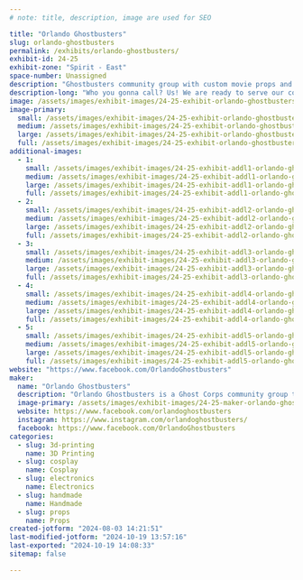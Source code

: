 ```yaml
---
# note: title, description, image are used for SEO

title: "Orlando Ghostbusters"
slug: orlando-ghostbusters
permalink: /exhibits/orlando-ghostbusters/
exhibit-id: 24-25
exhibit-zone: "Spirit - East"
space-number: Unassigned
description: "Ghostbusters community group with custom movie props and fun photo ops. We are ready to believe you!"
description-long: "Who you gonna call? Us! We are ready to serve our community for all your supernatural elimination needs, and we are ready to show off our favorite tools of the trade. Come see proton packs, remote-controlled trap vehicles, possessed artifacts, and more! "
image: /assets/images/exhibit-images/24-25-exhibit-orlando-ghostbusters-withmakenna-large.jpg
image-primary: 
  small: /assets/images/exhibit-images/24-25-exhibit-orlando-ghostbusters-withmakenna-small.jpg
  medium: /assets/images/exhibit-images/24-25-exhibit-orlando-ghostbusters-withmakenna-medium.jpg
  large: /assets/images/exhibit-images/24-25-exhibit-orlando-ghostbusters-withmakenna-large.jpg
  full: /assets/images/exhibit-images/24-25-exhibit-orlando-ghostbusters-withmakenna-full.jpg
additional-images: 
  - 1:
    small: /assets/images/exhibit-images/24-25-exhibit-addl1-orlando-ghostbusters-booth-small.jpg
    medium: /assets/images/exhibit-images/24-25-exhibit-addl1-orlando-ghostbusters-booth-medium.jpg
    large: /assets/images/exhibit-images/24-25-exhibit-addl1-orlando-ghostbusters-booth-large.jpg
    full: /assets/images/exhibit-images/24-25-exhibit-addl1-orlando-ghostbusters-booth-full.jpg
  - 2:
    small: /assets/images/exhibit-images/24-25-exhibit-addl2-orlando-ghostbusters-rtvs-small.jpg
    medium: /assets/images/exhibit-images/24-25-exhibit-addl2-orlando-ghostbusters-rtvs-medium.jpg
    large: /assets/images/exhibit-images/24-25-exhibit-addl2-orlando-ghostbusters-rtvs-large.jpg
    full: /assets/images/exhibit-images/24-25-exhibit-addl2-orlando-ghostbusters-rtvs-full.jpg
  - 3:
    small: /assets/images/exhibit-images/24-25-exhibit-addl3-orlando-ghostbusters-table-small.jpg
    medium: /assets/images/exhibit-images/24-25-exhibit-addl3-orlando-ghostbusters-table-medium.jpg
    large: /assets/images/exhibit-images/24-25-exhibit-addl3-orlando-ghostbusters-table-large.jpg
    full: /assets/images/exhibit-images/24-25-exhibit-addl3-orlando-ghostbusters-table-full.jpg
  - 4:
    small: /assets/images/exhibit-images/24-25-exhibit-addl4-orlando-ghostbusters-table2-small.jpg
    medium: /assets/images/exhibit-images/24-25-exhibit-addl4-orlando-ghostbusters-table2-medium.jpg
    large: /assets/images/exhibit-images/24-25-exhibit-addl4-orlando-ghostbusters-table2-large.jpg
    full: /assets/images/exhibit-images/24-25-exhibit-addl4-orlando-ghostbusters-table2-full.jpg
  - 5:
    small: /assets/images/exhibit-images/24-25-exhibit-addl5-orlando-ghostbusters-table3-small.jpg
    medium: /assets/images/exhibit-images/24-25-exhibit-addl5-orlando-ghostbusters-table3-medium.jpg
    large: /assets/images/exhibit-images/24-25-exhibit-addl5-orlando-ghostbusters-table3-large.jpg
    full: /assets/images/exhibit-images/24-25-exhibit-addl5-orlando-ghostbusters-table3-full.jpg
website: "https://www.facebook.com/OrlandoGhostbusters"
maker: 
  name: "Orlando Ghostbusters"
  description: "Orlando Ghostbusters is a Ghost Corps community group that builds our own movie props, dresses up in uniform, and raises money for charity. To an event we bring along custom built props such as proton packs with lights, sound, and smoke, remote-controlled ghost traps, possessed Roombas, dancing toasters, and more. We raise money for the Starlight Foundation, who brings themed hospital gowns and toys to kids in the hospital."
  image-primary: /assets/images/exhibit-images/24-25-maker-orlando-ghostbusters-2022purplelogoogb-medium.jpg
  website: https://www.facebook.com/orlandoghostbusters
  instagram: https://www.instagram.com/orlandoghostbusters/
  facebook: https://www.facebook.com/OrlandoGhostbusters
categories: 
  - slug: 3d-printing
    name: 3D Printing
  - slug: cosplay
    name: Cosplay
  - slug: electronics
    name: Electronics
  - slug: handmade
    name: Handmade
  - slug: props
    name: Props
created-jotform: "2024-08-03 14:21:51"
last-modified-jotform: "2024-10-19 13:57:16"
last-exported: "2024-10-19 14:08:33"
sitemap: false

---
```

